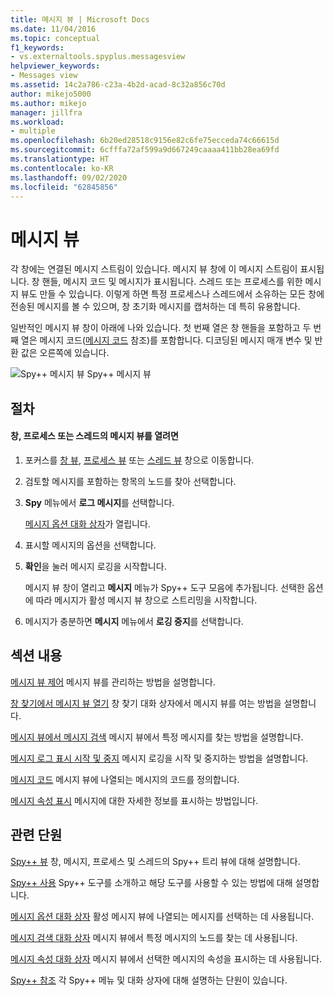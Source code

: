 ```yaml
---
title: 메시지 뷰 | Microsoft Docs
ms.date: 11/04/2016
ms.topic: conceptual
f1_keywords:
- vs.externaltools.spyplus.messagesview
helpviewer_keywords:
- Messages view
ms.assetid: 14c2a786-c23a-4b2d-acad-8c32a856c70d
author: mikejo5000
ms.author: mikejo
manager: jillfra
ms.workload:
- multiple
ms.openlocfilehash: 6b20ed28518c9156e82c6fe75ecceda74c66615d
ms.sourcegitcommit: 6cfffa72af599a9d667249caaaa411bb28ea69fd
ms.translationtype: HT
ms.contentlocale: ko-KR
ms.lasthandoff: 09/02/2020
ms.locfileid: "62845856"
---
```

# <a name="messages-view"></a>메시지 뷰
각 창에는 연결된 메시지 스트림이 있습니다. 메시지 뷰 창에 이 메시지 스트림이 표시됩니다. 창 핸들, 메시지 코드 및 메시지가 표시됩니다. 스레드 또는 프로세스를 위한 메시지 뷰도 만들 수 있습니다. 이렇게 하면 특정 프로세스나 스레드에서 소유하는 모든 창에 전송된 메시지를 볼 수 있으며, 창 초기화 메시지를 캡처하는 데 특히 유용합니다.

 일반적인 메시지 뷰 창이 아래에 나와 있습니다. 첫 번째 열은 창 핸들을 포함하고 두 번째 열은 메시지 코드([메시지 코드](../debugger/message-codes.md) 참조)를 포함합니다. 디코딩된 메시지 매개 변수 및 반환 값은 오른쪽에 있습니다.

 ![Spy&#43;&#43; 메시지 뷰](../debugger/media/spy--_messagesview.png "Spy++_MessagesView") Spy++ 메시지 뷰

## <a name="procedures"></a>절차

#### <a name="to-open-a-messages-view-for-a-window-process-or-thread"></a>창, 프로세스 또는 스레드의 메시지 뷰를 열려면

1. 포커스를 [창 뷰](../debugger/windows-view.md), [프로세스 뷰](../debugger/processes-view.md) 또는 [스레드 뷰](../debugger/threads-view.md) 창으로 이동합니다.

2. 검토할 메시지를 포함하는 항목의 노드를 찾아 선택합니다.

3. **Spy** 메뉴에서 **로그 메시지**를 선택합니다.

     [메시지 옵션 대화 상자](../debugger/message-options-dialog-box.md)가 열립니다.

4. 표시할 메시지의 옵션을 선택합니다.

5. **확인**을 눌러 메시지 로깅을 시작합니다.

     메시지 뷰 창이 열리고 **메시지** 메뉴가 Spy++ 도구 모음에 추가됩니다. 선택한 옵션에 따라 메시지가 활성 메시지 뷰 창으로 스트리밍을 시작합니다.

6. 메시지가 충분하면 **메시지** 메뉴에서 **로깅 중지**를 선택합니다.

## <a name="in-this-section"></a>섹션 내용
 [메시지 뷰 제어](../debugger/how-to-control-messages-view.md) 메시지 뷰를 관리하는 방법을 설명합니다.

 [창 찾기에서 메시지 뷰 열기](../debugger/how-to-open-messages-view-from-find-window.md) 창 찾기 대화 상자에서 메시지 뷰를 여는 방법을 설명합니다.

 [메시지 뷰에서 메시지 검색](../debugger/how-to-search-for-a-message-in-messages-view.md) 메시지 뷰에서 특정 메시지를 찾는 방법을 설명합니다.

 [메시지 로그 표시 시작 및 중지](../debugger/how-to-start-and-stop-the-message-log-display.md) 메시지 로깅을 시작 및 중지하는 방법을 설명합니다.

 [메시지 코드](../debugger/message-codes.md) 메시지 뷰에 나열되는 메시지의 코드를 정의합니다.

 [메시지 속성 표시](../debugger/how-to-display-message-properties.md) 메시지에 대한 자세한 정보를 표시하는 방법입니다.

## <a name="related-sections"></a>관련 단원
 [Spy++ 뷰](../debugger/spy-increment-views.md) 창, 메시지, 프로세스 및 스레드의 Spy++ 트리 뷰에 대해 설명합니다.

 [Spy++ 사용](../debugger/using-spy-increment.md) Spy++ 도구를 소개하고 해당 도구를 사용할 수 있는 방법에 대해 설명합니다.

 [메시지 옵션 대화 상자](../debugger/message-options-dialog-box.md) 활성 메시지 뷰에 나열되는 메시지를 선택하는 데 사용됩니다.

 [메시지 검색 대화 상자](../debugger/message-search-dialog-box.md) 메시지 뷰에서 특정 메시지의 노드를 찾는 데 사용됩니다.

 [메시지 속성 대화 상자](../debugger/message-properties-dialog-box.md) 메시지 뷰에서 선택한 메시지의 속성을 표시하는 데 사용됩니다.

 [Spy++ 참조](../debugger/spy-increment-reference.md) 각 Spy++ 메뉴 및 대화 상자에 대해 설명하는 단원이 있습니다.